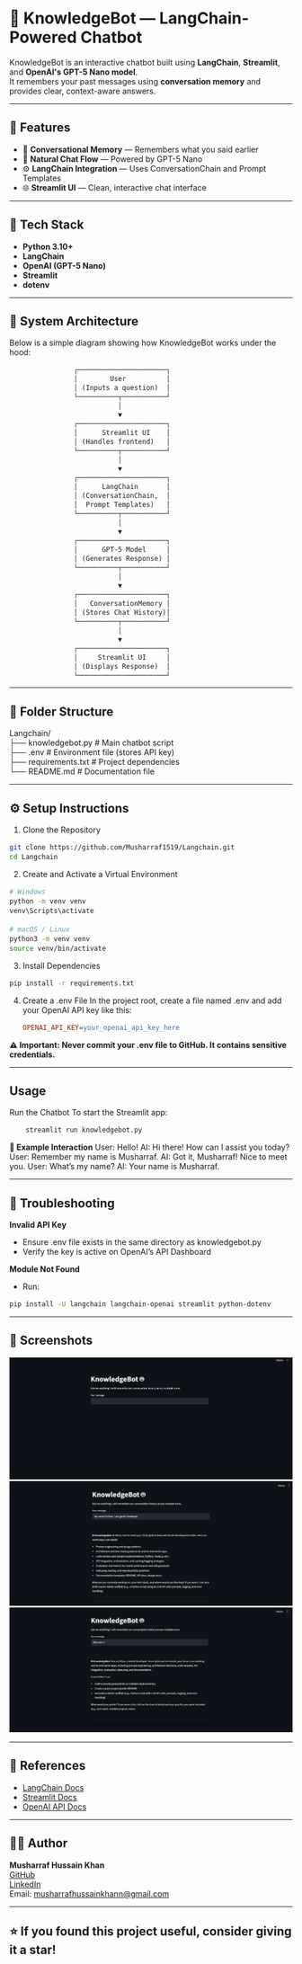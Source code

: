 # **🤖 KnowledgeBot — LangChain-Powered Chatbot**

KnowledgeBot is an interactive chatbot built using **LangChain**, **Streamlit**, and **OpenAI's GPT-5 Nano model**.  
It remembers your past messages using **conversation memory** and provides clear, context-aware answers.

---

## **🚀 Features**
- 🧠 **Conversational Memory** — Remembers what you said earlier  
- 💬 **Natural Chat Flow** — Powered by GPT-5 Nano  
- ⚙️ **LangChain Integration** — Uses ConversationChain and Prompt Templates  
- 🌐 **Streamlit UI** — Clean, interactive chat interface  

---

## **🧩 Tech Stack**
- **Python 3.10+**
- **LangChain**
- **OpenAI (GPT-5 Nano)**
- **Streamlit**
- **dotenv**

---

## **🧠 System Architecture**

Below is a simple diagram showing how KnowledgeBot works under the hood:

```text
                ┌──────────────────────┐
                │        User          │
                │ (Inputs a question)  │
                └──────────┬───────────┘
                           │
                           ▼
                ┌──────────────────────┐
                │      Streamlit UI    │
                │ (Handles frontend)   │
                └──────────┬───────────┘
                           │
                           ▼
                ┌──────────────────────┐
                │      LangChain       │
                │ (ConversationChain,  │
                │  Prompt Templates)   │
                └──────────┬───────────┘
                           │
                           ▼
                ┌──────────────────────┐
                │      GPT-5 Model     │
                │ (Generates Response) │
                └──────────┬───────────┘
                           │
                           ▼
                ┌──────────────────────┐
                │   ConversationMemory │
                │ (Stores Chat History)│
                └──────────┬───────────┘
                           │
                           ▼
                ┌──────────────────────┐
                │     Streamlit UI     │
                │ (Displays Response)  │
                └──────────────────────┘
```
---

## **📁 Folder Structure**
Langchain/<br>
├── knowledgebot.py       # Main chatbot script<br>
├── .env                  # Environment file (stores API key)<br>
├── requirements.txt      # Project dependencies<br>
└── README.md             # Documentation file<br>

---

## **⚙️ Setup Instructions**

1. Clone the Repository
```bash
git clone https://github.com/Musharraf1519/Langchain.git
cd Langchain
```

2. Create and Activate a Virtual Environment

```bash
# Windows
python -m venv venv
venv\Scripts\activate

# macOS / Linux
python3 -m venv venv
source venv/bin/activate
```

3. Install Dependencies
```bash
pip install -r requirements.txt
```
4. Create a .env File
    In the project root, create a file named .env and add your OpenAI API key like this:
    ```ini
    OPENAI_API_KEY=your_openai_api_key_here
    ```

**⚠️ Important: Never commit your .env file to GitHub. It contains sensitive credentials.**

--- 

## **Usage**

Run the Chatbot
    To start the Streamlit app:
```bash
    streamlit run knowledgebot.py
```

**💬 Example Interaction**
User: Hello!
AI: Hi there! How can I assist you today?
User: Remember my name is Musharraf.
AI: Got it, Musharraf! Nice to meet you.
User: What’s my name?
AI: Your name is Musharraf.

---

## **🧰 Troubleshooting**

**Invalid API Key**
- Ensure .env file exists in the same directory as knowledgebot.py
- Verify the key is active on OpenAI’s API Dashboard

**Module Not Found**
- Run:
```bash
pip install -U langchain langchain-openai streamlit python-dotenv
```

---

## **📸 Screenshots**


![First Coversation](screenshots/coversation_starter.png)
![Landing Page](screenshots/landing.png)
![Saved Response](screenshots/saved_response.png)

---

## **📘 References**

- [LangChain Docs](https://docs.langchain.com/oss/python/langchain/overview)
- [Streamlit Docs](https://docs.streamlit.io/)
- [OpenAI API Docs](https://platform.openai.com/docs/api-reference/introduction)

---

## 👨‍💻 Author

<b>Musharraf Hussain Khan</b><br>
[GitHub](https://github.com/Musharraf1519)<br>
[LinkedIn](https://www.linkedin.com/in/musharraf-hussain-khan/)<br>
Email: musharrafhussainkhann@gmail.com

---

## **⭐ If you found this project useful, consider giving it a star!**
